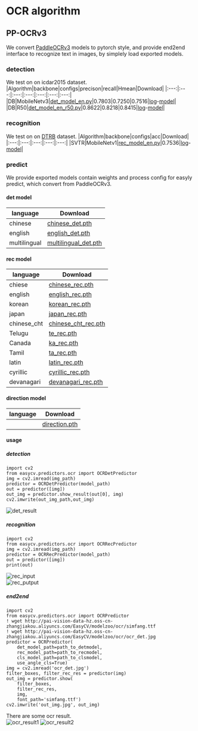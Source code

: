 # OCR algorithm
## PP-OCRv3
We convert [PaddleOCRv3](https://github.com/PaddlePaddle/PaddleOCR) models to pytorch style, and provide end2end interface to recognize text in images, by simplely load exported models.
### detection
We test on on icdar2015 dataset.
|Algorithm|backbone|configs|precison|recall|Hmean|Download|
|:---:|:---:|:---:|:---:|:---:|:---:|:---:|
|DB|MobileNetv3|[det_model_en.py](configs/ocr/detection/det_model_en.py)|0.7803|0.7250|0.7516|[log](http://pai-vision-data-hz.oss-cn-zhangjiakou.aliyuncs.com/EasyCV/modelzoo/ocr/det/fintune_icdar2015_mobilev3/20220902_140307.log.json)-[model](http://pai-vision-data-hz.oss-cn-zhangjiakou.aliyuncs.com/EasyCV/modelzoo/ocr/det/fintune_icdar2015_mobilev3/epoch_70.pth)|
|DB|R50|[det_model_en_r50.py](configs/ocr/detection/det_model_en_r50.py)|0.8622|0.8218|0.8415|[log](http://pai-vision-data-hz.oss-cn-zhangjiakou.aliyuncs.com/EasyCV/modelzoo/ocr/det/fintune_icdar2015_r50/20220906_110252.log.json)-[model](http://pai-vision-data-hz.oss-cn-zhangjiakou.aliyuncs.com/EasyCV/modelzoo/ocr/det/fintune_icdar2015_r50/epoch_1150.pth)|
### recognition
We test on on [DTRB](https://arxiv.org/abs/1904.01906) dataset.
|Algorithm|backbone|configs|acc|Download|
|:---:|:---:|:---:|:---:|:---:|
|SVTR|MobileNetv1|[rec_model_en.py](configs/ocr/recognition/rec_model_en.py)|0.7536|[log](http://pai-vision-data-hz.oss-cn-zhangjiakou.aliyuncs.com/EasyCV/modelzoo/ocr/rec/fintune_dtrb/20220914_125616.log.json)-[model](http://pai-vision-data-hz.oss-cn-zhangjiakou.aliyuncs.com/EasyCV/modelzoo/ocr/rec/fintune_dtrb/epoch_60.pth)|
### predict
We provide exported models contain weights and process config for easyly predict, which convert from PaddleOCRv3.
#### det model
|language|Download|
|---|---|
|chinese|[chinese_det.pth](http://pai-vision-data-hz.oss-cn-zhangjiakou.aliyuncs.com/EasyCV/modelzoo/ocr/export_model/det/chinese_det.pth)|
|english|[english_det.pth](http://pai-vision-data-hz.oss-cn-zhangjiakou.aliyuncs.com/EasyCV/modelzoo/ocr/export_model/det/english_det.pth)|
|multilingual|[multilingual_det.pth](http://pai-vision-data-hz.oss-cn-zhangjiakou.aliyuncs.com/EasyCV/modelzoo/ocr/export_model/det/multilingual_det.pth)|
#### rec model
|language|Download|
|---|---|
|chiese|[chinese_rec.pth](http://pai-vision-data-hz.oss-cn-zhangjiakou.aliyuncs.com/EasyCV/modelzoo/ocr/export_model/rec/chinese_rec.pth)|
|english|[english_rec.pth](http://pai-vision-data-hz.oss-cn-zhangjiakou.aliyuncs.com/EasyCV/modelzoo/ocr/export_model/rec/english_rec.pth)|
|korean|[korean_rec.pth](http://pai-vision-data-hz.oss-cn-zhangjiakou.aliyuncs.com/EasyCV/modelzoo/ocr/export_model/rec/korean_rec.pth)|
|japan|[japan_rec.pth](http://pai-vision-data-hz.oss-cn-zhangjiakou.aliyuncs.com/EasyCV/modelzoo/ocr/export_model/rec/japan_rec.pth)|
|chinese_cht|[chinese_cht_rec.pth](http://pai-vision-data-hz.oss-cn-zhangjiakou.aliyuncs.com/EasyCV/modelzoo/ocr/export_model/rec/chinese_cht_rec.pth)|
|Telugu|[te_rec.pth](http://pai-vision-data-hz.oss-cn-zhangjiakou.aliyuncs.com/EasyCV/modelzoo/ocr/export_model/rec/te_rec.pth)|
|Canada|[ka_rec.pth](http://pai-vision-data-hz.oss-cn-zhangjiakou.aliyuncs.com/EasyCV/modelzoo/ocr/export_model/rec/ka_rec.pth)|
|Tamil|[ta_rec.pth](http://pai-vision-data-hz.oss-cn-zhangjiakou.aliyuncs.com/EasyCV/modelzoo/ocr/export_model/rec/ta_rec.pth)|
|latin|[latin_rec.pth](http://pai-vision-data-hz.oss-cn-zhangjiakou.aliyuncs.com/EasyCV/modelzoo/ocr/export_model/rec/latin_rec.pth)|
|cyrillic|[cyrillic_rec.pth](http://pai-vision-data-hz.oss-cn-zhangjiakou.aliyuncs.com/EasyCV/modelzoo/ocr/export_model/rec/cyrillic_rec.pth)|
|devanagari|[devanagari_rec.pth](http://pai-vision-data-hz.oss-cn-zhangjiakou.aliyuncs.com/EasyCV/modelzoo/ocr/export_model/rec/devanagari_rec.pth)|
#### direction model
|language|Download|
|---|---|
||[direction.pth](http://pai-vision-data-hz.oss-cn-zhangjiakou.aliyuncs.com/EasyCV/modelzoo/ocr/export_model/cls/direction.pth)|
#### usage
##### detection
```
import cv2
from easycv.predictors.ocr import OCRDetPredictor
img = cv2.imread(img_path)
predictor = OCRDetPredictor(model_path)
out = predictor([img])
out_img = predictor.show_result(out[0], img)
cv2.imwrite(out_img_path,out_img)
```
![det_result](http://pai-vision-data-hz.oss-cn-zhangjiakou.aliyuncs.com/EasyCV/modelzoo/ocr/result/det_result.jpg)
##### recognition
```
import cv2
from easycv.predictors.ocr import OCRRecPredictor
img = cv2.imread(img_path)
predictor = OCRRecPredictor(model_path)
out = predictor([img])
print(out)
```
![rec_input](http://pai-vision-data-hz.oss-cn-zhangjiakou.aliyuncs.com/EasyCV/modelzoo/ocr/export_model/test_image/japan_rec.jpg)<br/>
![rec_putput](http://pai-vision-data-hz.oss-cn-zhangjiakou.aliyuncs.com/EasyCV/modelzoo/ocr/export_model/test_image/japan_predict.jpg)
##### end2end
```
import cv2
from easycv.predictors.ocr import OCRPredictor
! wget http://pai-vision-data-hz.oss-cn-zhangjiakou.aliyuncs.com/EasyCV/modelzoo/ocr/simfang.ttf
! wget http://pai-vision-data-hz.oss-cn-zhangjiakou.aliyuncs.com/EasyCV/modelzoo/ocr/ocr_det.jpg
predictor = OCRPredictor(
    det_model_path=path_to_detmodel,
    rec_model_path=path_to_recmodel,
    cls_model_path=path_to_clsmodel,
    use_angle_cls=True)
img = cv2.imread('ocr_det.jpg')
filter_boxes, filter_rec_res = predictor(img)
out_img = predictor.show(
    filter_boxes,
    filter_rec_res,
    img,
    font_path='simfang.ttf')
cv2.imwrite('out_img.jpg', out_img)
```
There are some ocr result.<br/>
![ocr_result1](http://pai-vision-data-hz.oss-cn-zhangjiakou.aliyuncs.com/EasyCV/modelzoo/ocr/result/test_ocr_1_out.jpg)
![ocr_result2](http://pai-vision-data-hz.oss-cn-zhangjiakou.aliyuncs.com/EasyCV/modelzoo/ocr/result/test_ocr_2_out.jpg)
